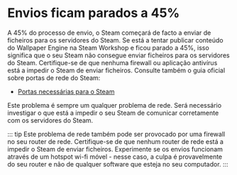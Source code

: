 # Envios ficam parados a 45%

A 45% do processo de envio, o Steam começará de facto a enviar de ficheiros para os servidores do Steam. Se está a tentar publicar conteúdo do Wallpaper Engine na Steam Workshop e ficou parado a 45%, isso significa que o seu Steam não consegue enviar ficheiros para os servidores do Steam. Certifique-se de que nenhuma firewall ou aplicação antivírus está a impedir o Steam de enviar ficheiros. Consulte também o guia oficial sobre portas de rede do Steam:

* [Portas necessárias para o Steam](https://support.steampowered.com/kb_article.php?ref=8571-GLVN-8711)

Este problema é sempre um qualquer problema de rede. Será necessário investigar o que está a impedir o seu Steam de comunicar corretamente com os servidores do Steam.

::: tip
Este problema de rede também pode ser provocado por uma firewall no seu router de rede. Certifique-se de que nenhum router de rede está a impedir o Steam de enviar ficheiros. Experimente se os envios funcionam através de um hotspot wi-fi móvel - nesse caso, a culpa é provavelmente do seu router e não de qualquer software que esteja no seu computador.
:::